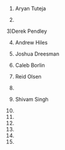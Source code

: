 
1) Aryan Tuteja

2)

3)Derek Pendley

4) Andrew Hiles

5) Joshua Dreesman

6) Caleb Borlin

7) Reid Olsen

8)

9) Shivam Singh

10)

11)

12)

13)

14)

15)

